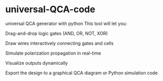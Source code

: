# universal-QCA-code
universal QCA generator with python
This tool will let you:

Drag-and-drop logic gates (AND, OR, NOT, XOR)

Draw wires interactively connecting gates and cells

Simulate polarization propagation in real-time

Visualize outputs dynamically

Export the design to a graphical QCA diagram or Python simulation code
